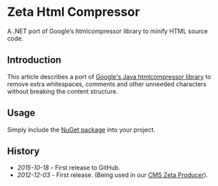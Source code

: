 # Zeta Html Compressor

A .NET port of Google’s htmlcompressor library to minify HTML source code.

<!--
[![Build state](https://travis-ci.org/UweKeim/ZetaHtmlCompressor.svg?branch=master)](https://travis-ci.org/UweKeim/ZetaHtmlCompressor "Travis CI build status")
-->

## Introduction

This article describes a port of [Google's Java htmlcompressor library](https://code.google.com/p/htmlcompressor/) to remove extra whitespaces, comments and other unneeded characters without breaking the content structure.

## Usage

Simply include the [NuGet package](https://www.nuget.org/packages/ZetaProducerHtmlCompressor/) into your project.

## History

  * *2015-10-18* - First release to GitHub.
  * *2012-12-03* - First release. (Being used in our [CMS Zeta Producer](http://www.zeta-producer.com)).
